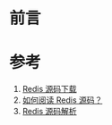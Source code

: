 # 前言

# 参考

1. [Redis 源码下载](https://github.com/redis/redis/releases)
2. [如何阅读 Redis 源码？](https://blog.huangz.me/diary/2014/how-to-read-redis-source-code.html)
3. [Redis 源码解析](https://redissrc.readthedocs.io/en/latest/#id3)
